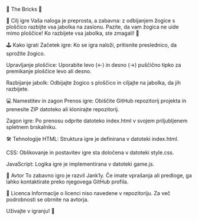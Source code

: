 🍏 The Bricks 🍎

🎯 Cilj igre
Vaša naloga je preprosta, a zabavna: z odbijanjem žogice s ploščico razbijte vsa jabolka na zaslonu. Pazite, da vam žogica ne uide mimo ploščice! Ko razbijete vsa jabolka, ste zmagali! 🥳

🕹️ Kako igrati
Začetek igre: Ko se igra naloži, pritisnite preslednico, da sprožite žogico.

Upravljanje ploščice: Uporabite levo (←) in desno (→) puščično tipko za premikanje ploščice levo ali desno.

Razbijanje jabolk: Odbijajte žogico s ploščico in ciljajte na jabolka, da jih razbijete.

💻 Namestitev in zagon
Prenos igre: Obiščite GitHub repozitorij projekta in prenesite ZIP datoteko ali klonirajte repozitorij.

Zagon igre: Po prenosu odprite datoteko index.html v svojem priljubljenem spletnem brskalniku.

🛠️ Tehnologije
HTML: Struktura igre je definirana v datoteki index.html.

CSS: Oblikovanje in postavitev igre sta določena v datoteki style.css.

JavaScript: Logika igre je implementirana v datoteki game.js.

👤 Avtor
To zabavno igro je razvil Jank1y. Če imate vprašanja ali predloge, ga lahko kontaktirate preko njegovega GitHub profila.

📜 Licenca
Informacije o licenci niso navedene v repozitoriju. Za več podrobnosti se obrnite na avtorja.

Uživajte v igranju! 🚀
